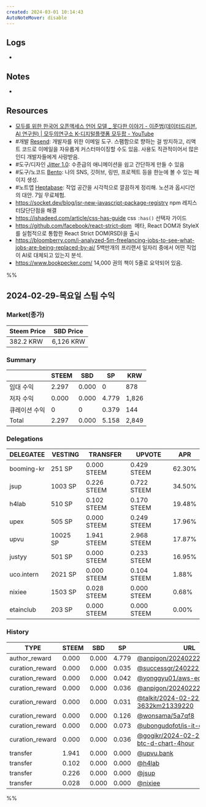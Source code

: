 ```yaml
---
created: 2024-03-01 10:14:43
AutoNoteMover: disable
---
```


## Logs
-

## Notes

-

## Resources
- [모두를 위한 한국어 오픈액세스 언어 모델 _ 못다한 이야기 - 이준범(데이터드리븐, AI 연구원) | 모두의연구소 K-디지털플랫폼 모두팝 - YouTube](https://youtu.be/ZoMWvu4RsGc?si=JVG7TmSCGCFAJk2u)
- #개발 [Resend](https://resend.com/): 개발자를 위한 이메일 도구. 스팸함으로 향하는 걸 방지하고, 리액트 코드로 이메일을 자유롭게 커스터마이징할 수도 있음. 사용도 직관적이어서 많은 인디 개발자들에게 사랑받음.
- #도구/디자인  [Jitter 1.0](https://jitter.video/): 수준급의 애니메이션을 쉽고 간단하게 만들 수 있음
- #도구/노코드 [Bento](https://bento.me/): 나의 SNS, 깃허브, 링띤, 프로젝트 등을 한눈에 볼 수 있는 페이지 생성.
- #노트앱 [Heptabase](https://heptabase.com): 작업 공간을 시각적으로 깔끔하게 정리해. 노션과 옵시디언의 대안. 7일 무료체험.
- https://socket.dev/blog/jsr-new-javascript-package-registry npm 레지스터닩단단점을 해결
- https://ishadeed.com/article/css-has-guide css `:has()` 선택자 가이드
- https://github.com/facebook/react-strict-dom  메타, React DOM과 StyleX를 실험적으로 통합한 React Strict DOM(RSD)을 출시
- https://bloomberry.com/i-analyzed-5m-freelancing-jobs-to-see-what-jobs-are-being-replaced-by-ai/ 5백만개의 프리랜서 일자리 중에서 어떤 직업이 AI로 대체되고 있는지 분석.
- https://www.bookpecker.com/ 14,000 권의 책이 5줄로 요약되어 있음.

%%

## 2024-02-29-목요일 스팀 수익

### Market(종가)

| Steem Price | SBD Price |
| --- | --- |
| 382.2 KRW | 6,126 KRW |

### Summary

| | STEEM | SBD | SP | KRW |
| --- | --- | --- | --- |--- |
| 임대 수익 | 2.297 | 0.000 | 0 | 878 |
| 저자 수익 | 0.000 | 0.000 | 4.779 | 1,826 |
| 큐레이션 수익 | 0 | 0 | 0.379 | 144 |
| Total | 2.297 | 0.000 | 5.158 | 2,849 |

### Delegations
| DELEGATEE  | VESTING  | TRANSFER    | UPVOTE      | APR    |
| ---------- | -------- | ----------- | ----------- | ------ |
| booming-kr | 251 SP   | 0.000 STEEM | 0.429 STEEM | 62.30% |
| jsup       | 1003 SP  | 0.226 STEEM | 0.722 STEEM | 34.50% |
| h4lab      | 510 SP   | 0.102 STEEM | 0.170 STEEM | 19.48% |
| upex       | 505 SP   | 0.000 STEEM | 0.249 STEEM | 17.96% |
| upvu       | 10025 SP | 1.941 STEEM | 2.968 STEEM | 17.87% |
| justyy     | 501 SP   | 0.000 STEEM | 0.233 STEEM | 16.95% |
| uco.intern | 2021 SP  | 0.000 STEEM | 0.104 STEEM | 1.88%  |
| nixiee     | 1503 SP  | 0.028 STEEM | 0.000 STEEM | 0.68%  |
| etainclub  | 203 SP   | 0.000 STEEM | 0.000 STEEM | 0.00%  |

### History
| TYPE | STEEM | SBD | SP | URL |
| --- | --- | --- | --- | --- |
| author_reward | 0.000 | 0.000 | 4.779 | [@anpigon/20240222t132918436z](https://steemit.com/@anpigon/20240222t132918436z) |
| curation_reward | 0.000 | 0.000 | 0.035 | [@successgr/240222--qna3](https://steemit.com/@successgr/240222--qna3) |
| curation_reward | 0.000 | 0.000 | 0.042 | [@yonggyu01/aws-ec2-ep02-2km](https://steemit.com/@yonggyu01/aws-ec2-ep02-2km) |
| curation_reward | 0.000 | 0.000 | 0.036 | [@anpigon/20240222t132918436z](https://steemit.com/@anpigon/20240222t132918436z) |
| curation_reward | 0.000 | 0.000 | 0.031 | [@talkit/2024-02-22-3632km21339220](https://steemit.com/@talkit/2024-02-22-3632km21339220) |
| curation_reward | 0.000 | 0.000 | 0.126 | [@wonsama/5a7qf8](https://steemit.com/@wonsama/5a7qf8) |
| curation_reward | 0.000 | 0.000 | 0.073 | [@ubongudofot/is-it-only-nigeria](https://steemit.com/@ubongudofot/is-it-only-nigeria) |
| curation_reward | 0.000 | 0.000 | 0.036 | [@gogikr/2024-02-23-btcusdt-btc-d-chart-4hour](https://steemit.com/@gogikr/2024-02-23-btcusdt-btc-d-chart-4hour) |
| transfer | 1.941 | 0.000 | 0.000 | [@upvu.bank](https://steemit.com/@upvu.bank) |
| transfer | 0.102 | 0.000 | 0.000 | [@h4lab](https://steemit.com/@h4lab) |
| transfer | 0.226 | 0.000 | 0.000 | [@jsup](https://steemit.com/@jsup) |
| transfer | 0.028 | 0.000 | 0.000 | [@nixiee](https://steemit.com/@nixiee) |

%%



